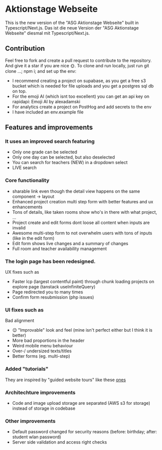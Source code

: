 # Aktionstage Webseite

This is the new version of the "ASG Aktionstage Webseite" built in Typescript/Next.js.
Das ist die neue Version der "ASG Aktionstage Webseite" diesmal mit Typescript/Next.js.

## Contribution

Feel free to fork and create a pull request to contribute to the repository.
And give it a star if you are nice 🌞.
To clone and run locally, just run git clone ...; npm i; and set up the env:

- I recommend creating a project on supabase, as you get a free s3 bucket which is needed for file uploads and you get a postgres sql db on top.
- For the emoji AI (which isnt too excellent) you can get an api key on rapidapi: Emoji AI by alexadamski
- For analytics create a project on PostHog and add secrets to the env
- I have included an env.example file

## Features and improvements

### It uses an improved search featuring

- Only one grade can be selected
- Only one day can be selected, but also deselected
- You can search for teachers (NEW) in a dropdown select
- LIVE search

### Core functionality

- sharable link even though the detail view happens on the same component -> layout
- Enhanced project creation multi step form with better features and ux enhancements
- Tons of details, like taken rooms show who's in there with what project, ...
- Project create and edit forms dont loose all content when inputs are invalid
- Awesome multi-step form to not overwhelm users with tons of inputs (like in the edit form)
- Edit form shows live changes and a summary of changes
- Full room and teacher availability management

### The login page has been redesigned.

UX fixes such as

- Faster lcp (largest contentful paint) through chunk loading projects on explore page (tanstack useInfiniteQuery)
- Page redirected you to many times
- Confirm form resubmission (php issues)

### UI fixes such as

Bad alignment

- 😉 "Improvable" look and feel (mine isn't perfect either but I think it is better)
- More bad proportions in the header
- Weird mobile menu behaviour
- Over-/ undersized texts/titles
- Better forms (eg. multi-step)

### Added "tutorials"

They are inspired by "guided website tours" like these [ones](https://design.mindsphere.io/patterns/guided-tour.html)

### Architechture improvements

- Code and image upload storage are separated (AWS s3 for storage) instead of storage in codebase

### Other improvements

- Default password changed for security reasons (before: birthday; after: student wlan password)
- Server side validation and access right checks
